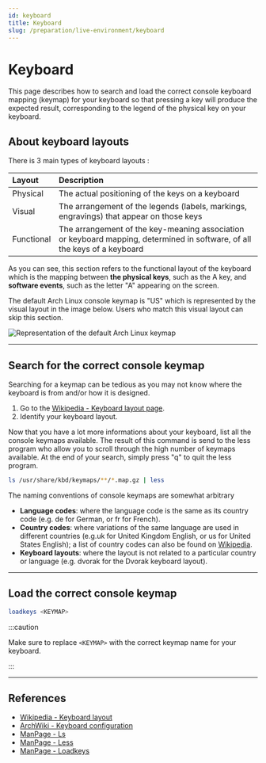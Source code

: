 ```yaml
---
id: keyboard
title: Keyboard
slug: /preparation/live-environment/keyboard
---
```


# Keyboard
This page describes how to search and load the correct console keyboard mapping (keymap) for your keyboard so that pressing a key will produce the expected result, corresponding to the legend of the physical key on your keyboard.

## About keyboard layouts
There is 3 main types of keyboard layouts :

| Layout | Description |
| :----- | :---------- |
| Physical   | The actual positioning of the keys on a keyboard|
| Visual     | The arrangement of the legends (labels, markings, engravings) that appear on those keys|
| Functional | The arrangement of the key-meaning association or keyboard mapping, determined in software, of all the keys of a keyboard|

As you can see, this section refers to the functional layout of the keyboard which is the mapping between **the physical keys**, such as the A key, and **software events**, such as the letter "A" appearing on the screen.

The default Arch Linux console keymap is "US" which is represented by the visual layout in the image below. Users who match this visual layout can skip this section.

![Representation of the default Arch Linux keymap](https://upload.wikimedia.org/wikipedia/commons/5/51/KB_United_States-NoAltGr.svg)

---

## Search for the correct console keymap
Searching for a keymap can be tedious as you may not know where the keyboard is from and/or how it is designed.

1. Go to the [Wikipedia - Keyboard layout page](https://en.wikipedia.org/wiki/Keyboard_layout).
1. Identify your keyboard layout.

Now that you have a lot more informations about your keyboard, list all the console keymaps available. The result of this command is send to the less program who allow you to scroll through the high number of keymaps available. At the end of your search, simply press "q" to quit the less program.

``` bash
ls /usr/share/kbd/keymaps/**/*.map.gz | less
```

The naming conventions of console keymaps are somewhat arbitrary

- **Language codes**: where the language code is the same as its country code (e.g. de for German, or fr for French).
- **Country codes**: where variations of the same language are used in different countries (e.g.uk for United Kingdom English, or us for United States English); a list of country codes can also be found on [Wikipedia](https://en.wikipedia.org/wiki/ISO_3166-1#Officially_assigned_code_elements).
- **Keyboard layouts**: where the layout is not related to a particular country or language (e.g. dvorak for the Dvorak keyboard layout).

---

## Load the correct console keymap

``` bash
loadkeys <KEYMAP>
```

:::caution

Make sure to replace `<KEYMAP>` with the correct keymap name for your keyboard.

:::

---

## References

- [Wikipedia - Keyboard layout](https://en.wikipedia.org/wiki/Keyboard_layout)
- [ArchWiki - Keyboard configuration](https://wiki.archlinux.org/index.php/Linux_console/Keyboard_configuration)
- [ManPage - Ls](https://jlk.fjfi.cvut.cz/arch/manpages/man/core/coreutils/ls.1.en)
- [ManPage - Less](https://jlk.fjfi.cvut.cz/arch/manpages/man/core/less/less.1.en)
- [ManPage - Loadkeys](https://jlk.fjfi.cvut.cz/arch/manpages/man/core/kbd/loadkeys.1.en)